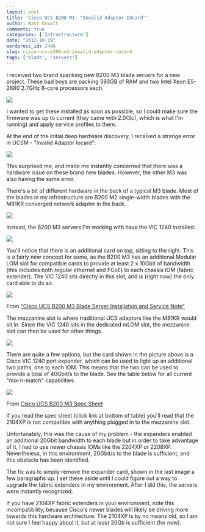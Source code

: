 ```yaml
---
layout: post
title: 'Cisco UCS B200 M3: "Invalid Adaptor IOcard"'
author: Matt Oswalt
comments: true
categories: ['Infrastructure']
date: "2012-10-19"
wordpress_id: 2496
slug: cisco-ucs-b200-m3-invalid-adaptor-iocard
tags: ['blade', 'servers']
---
```



I received two brand spanking new B200 M3 blade servers for a new project. These bad boys are packing 393GB of RAM and two Intel Xeon E5-2680 2.7GHz 8-core processors each.

[![](/assets/2012/10/2012-10-19_11-03-47_903.jpg)](/assets/2012/10/2012-10-19_11-03-47_903.jpg)

I wanted to get these installed as soon as possible, so I could make sure the firmware was up to current (they came with 2.0(3c), which is what I'm running) and apply service profiles to them.

At the end of the initial deep hardware discovery, I received a strange error in UCSM - "Invalid Adaptor Iocard":

[![](/assets/2012/10/iocard.png)](/assets/2012/10/iocard.png)

This surprised me, and made me instantly concerned that there was a hardware issue on these brand new blades. However, the other M3 was also having the same error.

There's a bit of different hardware in the back of a typical M3 blade. Most of the blades in my infrastructure are B200 M2 single-width blades with the M81KR converged network adapter in the back.

[![](/assets/2012/10/2012-10-19_13-52-25_681.jpg)](/assets/2012/10/2012-10-19_13-52-25_681.jpg)

Instead, the B200 M3 servers I'm working with have the VIC 1240 installed:

[![](/assets/2012/10/2012-10-19_11-02-21_122.jpg)](/assets/2012/10/2012-10-19_11-02-21_122.jpg)

You'll notice that there is an additional card on top, sitting to the right. This is a fairly new concept for some, as the B200 M3 has an additional Modular LOM slot for compatible cards to provide at least 2 x 10Gbit of bandwidth (this includes both regular ethernet and FCoE) to each chassis IOM (fabric extender). The VIC 1240 sits directly in this slot, and is (right now) the only card able to do so.

[![](/assets/2012/10/slot_diagram.png)](/assets/2012/10/slot_diagram.png)

From ["Cisco UCS B200 M3 Blade Server Installation and Service Note"](http://www.cisco.com/en/US/docs/unified_computing/ucs/hw/chassis/install/B200M3.html)

The mezzanine slot is where traditional UCS adaptors like the M81KR would sit in. Since the VIC 1240 sits in the dedicated mLOM slot, the mezzanine slot can then be used for other things.

[![](/assets/2012/10/2012-10-19_11-08-20_131.jpg)](/assets/2012/10/2012-10-19_11-08-20_131.jpg)

There are quite a few options, but the card shown in the picture above is a Cisco VIC 1240 port expander, which can be used to light up an additional two paths, one to each IOM. This means that the two can be used to provide a total of 40Gbit/s to the blade. See the table below for all current "mix-n-match" capabilities.

[![](/assets/2012/10/compatibility-matrix.png)](/assets/2012/10/compatibility-matrix.png)

From [ Cisco UCS B200 M3 Spec Sheet](http://www.cisco.com/en/US/prod/collateral/ps10265/ps10280/B200M3_SpecSheet.pdf)

If you read the spec sheet (click link at bottom of table) you'll read that the 2104XP is not compatible with anything plugged in to the mezzanine slot.

Unfortunately, this was the cause of my problem - the expanders enabled an additional 20Gbit bandwidth to each blade but in order to take advantage of it, I had to use newer chassis IOMs like the 2204XP or 2208XP. Nevertheless, in this environment, 20Gbit/s to the blade is sufficient, and this obstacle has been identified.

The fix was to simply remove the expander card, shown in the last image a few paragraphs up. I set these aside until I could figure out a way to upgrade the fabric extenders in my environment. After I did this, the servers were instantly recognized.

If you have 2104XP fabric extenders in your environment, note this incompatibility, because Cisco's newer blades will likely be driving more towards this hardware architecture. The 2104XP is by no means old, so I am not sure I feel happy about it, but at least 20Gb is sufficient (for now).
